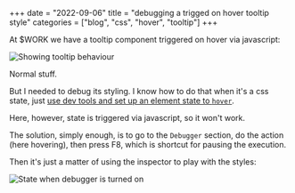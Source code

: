 +++
date = "2022-09-06"
title = "debugging a trigged on hover tooltip style"
categories = ["blog", "css", "hover", "tooltip"]
+++

At $WORK we have a tooltip component triggered on hover via javascript:

![Showing tooltip behaviour](./tooltip.gif)

Normal stuff.

But I needed to debug its styling. I know how to do that when it's a css state, just [use dev tools and set up an element state to `hover`](https://www.smashingmagazine.com/2021/02/useful-chrome-firefox-devtools-tips-shortcuts/#switching-between-dock-states-chrome-edge-firefox).

Here, however, state is triggered via javascript, so it won't work.

The solution, simply enough, is to go to the `Debugger` section, do the action (here hovering), then press F8, which is shortcut for pausing the execution.

Then it's just a matter of using the inspector to play with the styles:

![State when debugger is turned on](./debugger.png)
